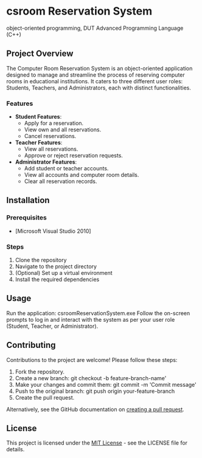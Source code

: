 # csroom Reservation System
object-oriented programming, DUT Advanced Programming Language (C++)

## Project Overview
The Computer Room Reservation System is an object-oriented application designed to manage and streamline the process of reserving computer rooms in educational institutions. It caters to three different user roles: Students, Teachers, and Administrators, each with distinct functionalities.

### Features
- **Student Features**:
  - Apply for a reservation.
  - View own and all reservations.
  - Cancel reservations.
- **Teacher Features**:
  - View all reservations.
  - Approve or reject reservation requests.
- **Administrator Features**:
  - Add student or teacher accounts.
  - View all accounts and computer room details.
  - Clear all reservation records.

## Installation

### Prerequisites
- [Microsoft Visual Studio 2010]

### Steps
1. Clone the repository
2. Navigate to the project directory
3. (Optional) Set up a virtual environment
4. Install the required dependencies

## Usage
Run the application: csroomReservationSystem.exe
Follow the on-screen prompts to log in and interact with the system as per your user role (Student, Teacher, or Administrator).

## Contributing
Contributions to the project are welcome! Please follow these steps:
1. Fork the repository.
2. Create a new branch: git checkout -b feature-branch-name'
3. Make your changes and commit them: git commit -m 'Commit message'
4. Push to the original branch: git push origin your-feature-branch
5. Create the pull request.

Alternatively, see the GitHub documentation on [creating a pull request](https://docs.github.com/en/github/collaborating-with-issues-and-pull-requests/creating-a-pull-request).

## License
This project is licensed under the [MIT License](LICENSE.md) - see the LICENSE file for details.
